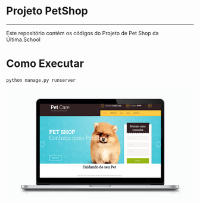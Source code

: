 # Projeto PetShop
---
Este repositório contém os códigos do Projeto de Pet Shop da Última.School

# Como Executar
```sh
python manage.py runserver
```

![alt text](https://github.com/fabinhomorais/Projeto/blob/master/criacao-de-site-para-pet-shop.jpg)
